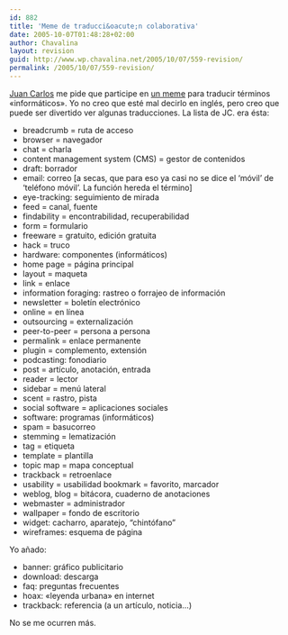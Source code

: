 ```yaml
---
id: 882
title: 'Meme de traducci&oacute;n colaborativa'
date: 2005-10-07T01:48:28+02:00
author: Chavalina
layout: revision
guid: http://www.wp.chavalina.net/2005/10/07/559-revision/
permalink: /2005/10/07/559-revision/
---
```

<a href="http://www.usalo.blogspot.com" target="_blank">Juan Carlos</a> me pide que participe en <a href="http://usalo.blogspot.com/2005/10/meme-de-traduccin-colaborativa.html" target="_blank">un meme</a> para traducir t&eacute;rminos «inform&aacute;ticos». Yo no creo que est&eacute; mal decirlo en ingl&eacute;s, pero creo que puede ser divertido ver algunas traducciones. La lista de JC. era &eacute;sta:

  * breadcrumb = ruta de acceso
  * browser = navegador
  * chat = charla
  * content management system (CMS) = gestor de contenidos
  * draft: borrador
  * email: correo [a secas, que para eso ya casi no se dice el &#8216;m&oacute;vil&#8217; de &#8216;tel&eacute;fono m&oacute;vil&#8217;. La funci&oacute;n hereda el t&eacute;rmino]
  * eye-tracking: seguimiento de mirada
  * feed = canal, fuente
  * findability = encontrabilidad, recuperabilidad
  * form = formulario
  * freeware = gratuito, edici&oacute;n gratuita
  * hack = truco
  * hardware: componentes (inform&aacute;ticos)
  * home page = p&aacute;gina principal
  * layout = maqueta
  * link = enlace
  * information foraging: rastreo o forrajeo de informaci&oacute;n
  * newsletter = bolet&iacute;n electr&oacute;nico
  * online = en l&iacute;nea
  * outsourcing = externalizaci&oacute;n
  * peer-to-peer = persona a persona
  * permalink = enlace permanente
  * plugin = complemento, extensi&oacute;n
  * podcasting: fonodiario
  * post = art&iacute;culo, anotaci&oacute;n, entrada
  * reader = lector
  * sidebar = men&uacute; lateral
  * scent = rastro, pista
  * social software = aplicaciones sociales
  * software: programas (inform&aacute;ticos)
  * spam = basucorreo
  * stemming = lematizaci&oacute;n
  * tag = etiqueta
  * template = plantilla
  * topic map = mapa conceptual
  * trackback = retroenlace
  * usability = usabilidad bookmark = favorito, marcador
  * weblog, blog = bit&aacute;cora, cuaderno de anotaciones
  * webmaster = administrador
  * wallpaper = fondo de escritorio
  * widget: cacharro, aparatejo, &#8220;chint&oacute;fano&#8221;
  * wireframes: esquema de p&aacute;gina

Yo a&ntilde;ado:

  * banner: gr&aacute;fico publicitario
  * download: descarga
  * faq: preguntas frecuentes
  * hoax: «leyenda urbana» en internet
  * trackback: referencia (a un art&iacute;culo, noticia&#8230;)

No se me ocurren m&aacute;s.